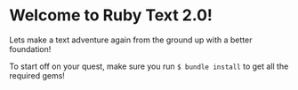 
# **Welcome to Ruby Text 2.0!**
Lets make a text adventure again from the ground up with a better foundation!

To start off on your quest, make sure you run ```$ bundle install``` to get all the required gems!
